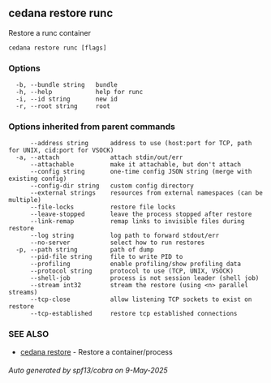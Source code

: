 ## cedana restore runc

Restore a runc container

```
cedana restore runc [flags]
```

### Options

```
  -b, --bundle string   bundle
  -h, --help            help for runc
  -i, --id string       new id
  -r, --root string     root
```

### Options inherited from parent commands

```
      --address string      address to use (host:port for TCP, path for UNIX, cid:port for VSOCK)
  -a, --attach              attach stdin/out/err
      --attachable          make it attachable, but don't attach
      --config string       one-time config JSON string (merge with existing config)
      --config-dir string   custom config directory
      --external strings    resources from external namespaces (can be multiple)
      --file-locks          restore file locks
      --leave-stopped       leave the process stopped after restore
      --link-remap          remap links to invisible files during restore
      --log string          log path to forward stdout/err
      --no-server           select how to run restores
  -p, --path string         path of dump
      --pid-file string     file to write PID to
      --profiling           enable profiling/show profiling data
      --protocol string     protocol to use (TCP, UNIX, VSOCK)
      --shell-job           process is not session leader (shell job)
      --stream int32        stream the restore (using <n> parallel streams)
      --tcp-close           allow listening TCP sockets to exist on restore
      --tcp-established     restore tcp established connections
```

### SEE ALSO

* [cedana restore](cedana_restore.md)	 - Restore a container/process

###### Auto generated by spf13/cobra on 9-May-2025
